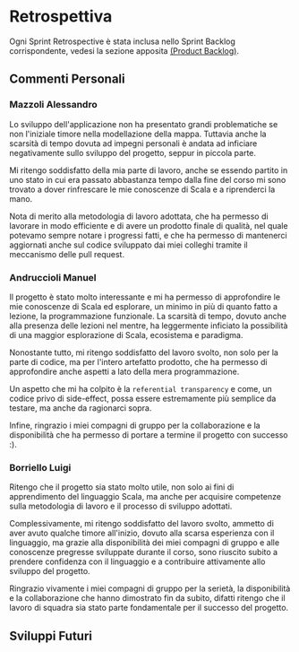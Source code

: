 # Retrospettiva

Ogni Sprint Retrospective è stata inclusa nello Sprint Backlog corrispondente, vedesi la sezione apposita [(Product Backlog)](../09-backlog/product-backlog.md).

## Commenti Personali

### Mazzoli Alessandro

Lo sviluppo dell'applicazione non ha presentato grandi problematiche se non l'iniziale timore nella modellazione della mappa.
Tuttavia anche la scarsità di tempo dovuta ad impegni personali è andata ad inficiare negativamente sullo sviluppo del progetto, seppur in piccola parte.

Mi ritengo soddisfatto della mia parte di lavoro, anche se essendo partito in uno stato in cui era passato abbastanza tempo dalla fine del corso mi sono trovato a dover rinfrescare le mie conoscenze di Scala e a riprenderci la mano.

Nota di merito alla metodologia di lavoro adottata, che ha permesso di lavorare in modo efficiente e di avere un prodotto finale di qualità, nel quale potevamo sempre notare i progressi fatti, e che ha permesso di mantenerci aggiornati anche sul codice sviluppato dai miei colleghi tramite il meccanismo delle pull request.

### Andruccioli Manuel

Il progetto è stato molto interessante e mi ha permesso di approfondire le mie conoscenze di Scala ed esplorare, un minimo in più di quanto fatto a lezione, la programmazione funzionale.
La scarsità di tempo, dovuto anche alla presenza delle lezioni nel mentre, ha leggermente inficiato la possibilità di una maggior esplorazione di Scala, ecosistema e paradigma.

Nonostante tutto, mi ritengo soddisfatto del lavoro svolto, non solo per la parte di codice, ma per l'intero artefatto prodotto, che ha permesso di approfondire anche aspetti a lato della mera programmazione.

Un aspetto che mi ha colpito è la `referential transparency` e come, un codice privo di side-effect, possa essere estremamente più semplice da testare, ma anche da ragionarci sopra.

Infine, ringrazio i miei compagni di gruppo per la collaborazione e la disponibilità che ha permesso di portare a termine il progetto con successo :).

### Borriello Luigi

Ritengo che il progetto sia stato molto utile, non solo ai fini di apprendimento del linguaggio Scala, ma anche per acquisire competenze sulla metodologia di lavoro e il processo di sviluppo adottati.

Complessivamente, mi ritengo soddisfatto del lavoro svolto, ammetto di aver avuto qualche timore all'inizio, dovuto alla scarsa esperienza con il linguaggio, ma grazie alla disponibilità dei miei compagni di gruppo e alle conoscenze pregresse sviluppate durante il corso, sono riuscito subito a prendere confidenza con il linguaggio e a contribuire attivamente allo sviluppo del progetto.

Ringrazio vivamente i miei compagni di gruppo per la serietà, la disponibilità e la collaborazione che hanno dimostrato fin da subito, difatti ritengo che il lavoro di squadra sia stato parte fondamentale per il successo del progetto.

## Sviluppi Futuri
